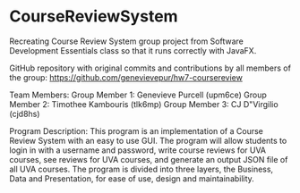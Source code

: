 # CourseReviewSystem
Recreating Course Review System group project from Software Development Essentials class so that it runs correctly with JavaFX.

GitHub repository with original commits and contributions by all members of the group: https://github.com/genevievepur/hw7-coursereview

Team Members:
Group Member 1: Genevieve Purcell (upm6ce)
Group Member 2: Timothee Kambouris (tlk6mp)
Group Member 3: CJ D"Virgilio (cjd8hs)

Program Description:
This program is an implementation of a Course Review System with an easy to use GUI. The program will allow students to 
login in with a username and password, write course reviews for UVA courses, see reviews for UVA courses, and generate 
an output JSON file of all UVA courses. The program is divided into three layers, the Business, Data and Presentation, for 
ease of use, design and maintainability. 
